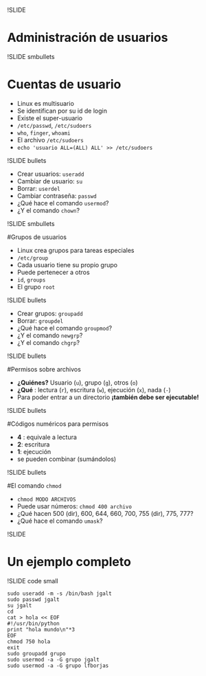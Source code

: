 !SLIDE 
# Administración de usuarios

!SLIDE smbullets 
# Cuentas de usuario

* Linux es multisuario
* Se identifican por su id de login
* Existe el super-usuario
* `/etc/passwd`, `/etc/sudoers`
* `who`, `finger`,  `whoami`
* El archivo `/etc/sudoers`
* `echo 'usuario ALL=(ALL) ALL' >> /etc/sudoers`

!SLIDE bullets

* Crear usuarios: `useradd`
* Cambiar de usuario: `su`
* Borrar: `userdel`
* Cambiar contraseña: `passwd`
* ¿Qué hace el comando `usermod`?
* ¿Y el comando `chown`?


!SLIDE smbullets

#Grupos de usuarios

* Linux crea grupos para tareas especiales
* `/etc/group`
* Cada usuario tiene su propio grupo
* Puede pertenecer a otros
* `id`, `groups`
* El grupo `root`

!SLIDE bullets

* Crear grupos: `groupadd`
* Borrar: `groupdel`
* ¿Qué hace el comando `groupmod`?
* ¿Y el comando `newgrp`?
* ¿Y el comando `chgrp`?


!SLIDE bullets

#Permisos sobre archivos

* __¿Quiénes?__ Usuario (`u`), grupo (`g`), otros (`o`)
* __¿Qué__ : lectura (`r`), escritura (`w`), ejecución (`x`), nada (`-`)
* Para poder entrar a un directorio __¡también debe ser ejecutable!__

!SLIDE bullets

#Códigos numéricos para permisos

* __4__ : equivale a lectura
* __2__: escritura
* __1__: ejecución
* se pueden combinar (sumándolos)


!SLIDE bullets

#El comando `chmod`

* `chmod MODO ARCHIVOS`
* Puede usar números: `chmod 400 archivo`
* ¿Qué hacen 500 (dir), 600, 644, 660, 700, 755 (dir), 775, 777?
* ¿Qué hace el comando `umask`?

!SLIDE 

# Un ejemplo completo


!SLIDE code small

    sudo useradd -m -s /bin/bash jgalt
    sudo passwd jgalt
    su jgalt
    cd 
    cat > hola << EOF
    #!/usr/bin/python
    print "hola mundo\n"*3
    EOF
    chmod 750 hola
    exit
    sudo groupadd grupo
    sudo usermod -a -G grupo jgalt
    sudo usermod -a -G grupo lfborjas
    



